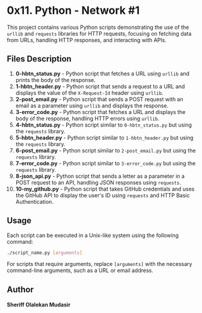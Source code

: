 # 0x11. Python - Network #1

This project contains various Python scripts demonstrating the use of the `urllib` and `requests` libraries for HTTP requests, focusing on fetching data from URLs, handling HTTP responses, and interacting with APIs.

## Files Description

1. **0-hbtn_status.py** - Python script that fetches a URL using `urllib` and prints the body of the response.
2. **1-hbtn_header.py** - Python script that sends a request to a URL and displays the value of the `X-Request-Id` header using `urllib`.
3. **2-post_email.py** - Python script that sends a POST request with an email as a parameter using `urllib` and displays the response.
4. **3-error_code.py** - Python script that fetches a URL and displays the body of the response, handling HTTP errors using `urllib`.
5. **4-hbtn_status.py** - Python script similar to `0-hbtn_status.py` but using the `requests` library.
6. **5-hbtn_header.py** - Python script similar to `1-hbtn_header.py` but using the `requests` library.
7. **6-post_email.py** - Python script similar to `2-post_email.py` but using the `requests` library.
8. **7-error_code.py** - Python script similar to `3-error_code.py` but using the `requests` library.
9. **8-json_api.py** - Python script that sends a letter as a parameter in a POST request to an API, handling JSON responses using `requests`.
10. **10-my_github.py** - Python script that takes GitHub credentials and uses the GitHub API to display the user's ID using `requests` and HTTP Basic Authentication.

## Usage

Each script can be executed in a Unix-like system using the following command:

```bash
./script_name.py [arguments]
```

For scripts that require arguments, replace `[arguments]` with the necessary command-line arguments, such as a URL or email address.

## Author

#### Sheriff Olalekan Mudasir